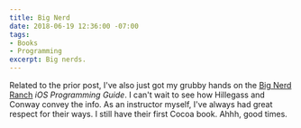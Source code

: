 ```yaml
---
title: Big Nerd
date: 2018-06-19 12:36:00 -07:00
tags:
- Books
- Programming
excerpt: Big nerds.
---
```


Related to the prior post, I've also just got my grubby hands on the [Big Nerd Ranch](http://www.bignerdranch.com) _iOS Programming Guide_. I can't wait to see how Hillegass and Conway convey the info. As an instructor myself, I've always had great respect for their ways. I still have their first Cocoa book. Ahhh, good times.